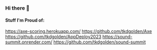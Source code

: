 ### Hi there 👋

#### Stuff I'm Proud of:
https://axe-scoring.herokuapp.com/   https://github.com/tkdgolden/Axe
https://github.com/tkdgolden/AppDeploy2023
https://sound-summit.onrender.com/   https://github.com/tkdgolden/sound-summit
